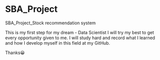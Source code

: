 # SBA_Project
SBA_Project_Stock recommendation system

This is my first step for my dream - Data Scientist
I will try my best to get every opportunity given to me.
I will study hard and record what I learned and how I develop myself in this field at my GitHub.

Thanks😀
